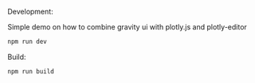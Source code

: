 Development:

Simple demo on how to combine gravity ui with plotly.js and plotly-editor

```bash
npm run dev
```

Build:

```bash
npm run build
```